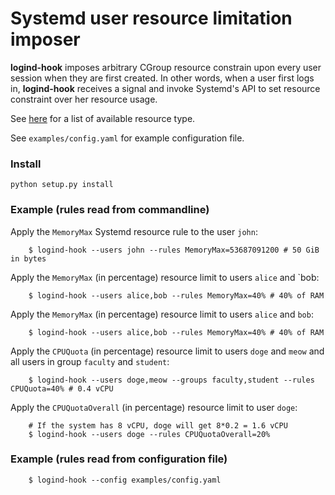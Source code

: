 # Systemd user resource limitation imposer

**logind-hook** imposes arbitrary CGroup resource constrain upon every user
session when they are first created.  In other words, when a user
first logs in, **logind-hook** receives a signal and invoke Systemd's API to set
resource constraint over her resource usage.

See [here](https://www.freedesktop.org/software/systemd/man/systemd.resource-control.html)
for a list of available resource type.

See `examples/config.yaml` for example configuration file.

### Install

```
python setup.py install
```
### Example (rules read from commandline)

Apply the `MemoryMax` Systemd resource rule to the user `john`:

```
    $ logind-hook --users john --rules MemoryMax=53687091200 # 50 GiB in bytes

```

Apply the `MemoryMax` (in percentage) resource limit to users `alice` and `bob:

```
    $ logind-hook --users alice,bob --rules MemoryMax=40% # 40% of RAM
```

Apply the `MemoryMax` (in percentage) resource limit to users `alice` and `bob`:

```
    $ logind-hook --users alice,bob --rules MemoryMax=40% # 40% of RAM
```

Apply the `CPUQuota` (in percentage) resource limit to users `doge` and `meow`
and all users in group `faculty` and `student`:

```
    $ logind-hook --users doge,meow --groups faculty,student --rules CPUQuota=40% # 0.4 vCPU
```

Apply the `CPUQuotaOverall` (in percentage) resource limit to user `doge`:

```
    # If the system has 8 vCPU, doge will get 8*0.2 = 1.6 vCPU
    $ logind-hook --users doge --rules CPUQuotaOverall=20%
```

### Example (rules read from configuration file)
```
    $ logind-hook --config examples/config.yaml
```
